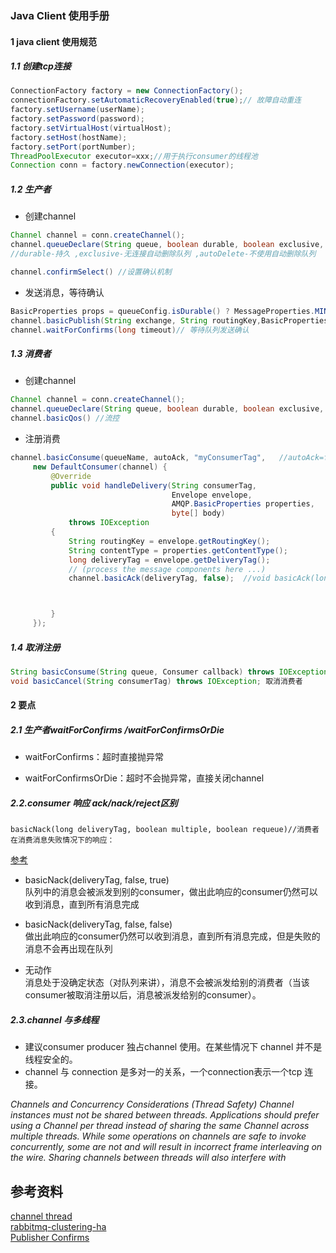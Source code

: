 ### Java Client 使用手册

#### 1 java client 使用规范


##### 1.1 创建tcp连接

```java
ConnectionFactory factory = new ConnectionFactory();
connectionFactory.setAutomaticRecoveryEnabled(true);// 故障自动重连
factory.setUsername(userName);
factory.setPassword(password);
factory.setVirtualHost(virtualHost);
factory.setHost(hostName);
factory.setPort(portNumber);
ThreadPoolExecutor executor=xxx;//用于执行consumer的线程池
Connection conn = factory.newConnection(executor);
```

##### 1.2 生产者

* 创建channel

```java
Channel channel = conn.createChannel();
channel.queueDeclare(String queue, boolean durable, boolean exclusive, boolean autoDelete, Map<String, Object> arguments);
//durable-持久 ,exclusive-无连接自动删除队列 ,autoDelete-不使用自动删除队列

channel.confirmSelect() //设置确认机制
```

* 发送消息，等待确认

```java
BasicProperties props = queueConfig.isDurable() ? MessageProperties.MINIMAL_PERSISTENT_BASIC: MessageProperties.MINIMAL_BASIC
channel.basicPublish(String exchange, String routingKey,BasicProperties props, byte[] body);//发送消息
channel.waitForConfirms(long timeout)// 等待队列发送确认
```

##### 1.3 消费者

* 创建channel

```java
Channel channel = conn.createChannel();
channel.queueDeclare(String queue, boolean durable, boolean exclusive, boolean autoDelete, Map<String, Object> arguments);
channel.basicQos() //流控
```

* 注册消费

```java
channel.basicConsume(queueName, autoAck, "myConsumerTag",   //autoAck=false queue等consumer 发送确认才删除消息
     new DefaultConsumer(channel) {
         @Override
         public void handleDelivery(String consumerTag,
                                    Envelope envelope,
                                    AMQP.BasicProperties properties,
                                    byte[] body)
             throws IOException
         {
             String routingKey = envelope.getRoutingKey();
             String contentType = properties.getContentType();
             long deliveryTag = envelope.getDeliveryTag();
             // (process the message components here ...)
             channel.basicAck(deliveryTag, false);  //void basicAck(long deliveryTag, boolean multiple) throws IOException; multiple表示是否一次确认多个



         }
     });
```

##### 1.4 取消注册

```java
String basicConsume(String queue, Consumer callback) throws IOException; 返回为消费者生成的随机名字
void basicCancel(String consumerTag) throws IOException; 取消消费者
```


#### 2 要点


##### 2.1 生产者waitForConfirms /waitForConfirmsOrDie

* waitForConfirms：超时直接抛异常

* waitForConfirmsOrDie：超时不会抛异常，直接关闭channel

##### 2.2.consumer 响应 ack/nack/reject区别

```
basicNack(long deliveryTag, boolean multiple, boolean requeue)//消费者在消费消息失败情况下的响应：
```
[参考](http://stackoverflow.com/questions/24107913/how-to-requeue-messages-in-rabbitmq?answertab=votes#tab-top)

* basicNack(deliveryTag, false, true)   
   队列中的消息会被派发到别的consumer，做出此响应的consumer仍然可以收到消息，直到所有消息完成

* basicNack(deliveryTag, false, false)    
   做出此响应的consumer仍然可以收到消息，直到所有消息完成，但是失败的消息不会再出现在队列

* 无动作   
   消息处于没确定状态（对队列来讲），消息不会被派发给别的消费者（当该consumer被取消注册以后，消息被派发给别的consumer）。
 

##### 2.3.channel 与多线程



* 建议consumer producer 独占channel 使用。在某些情况下 channel 并不是线程安全的。
* channel 与 connection 是多对一的关系，一个connection表示一个tcp 连接。



 
_Channels and Concurrency Considerations (Thread Safety)
Channel instances must not be shared between threads. 
Applications should prefer using a Channel per thread instead of sharing the same  Channel across multiple threads. While some operations on channels are safe to invoke concurrently, some are not and will result in incorrect frame interleaving on the wire. Sharing channels between threads will also interfere with_
 

参考资料
-------
[channel thread](http://www.rabbitmq.com/api-guide.html#channel-threads)   
[rabbitmq-clustering-ha](http://88250.b3log.org/rabbitmq-clustering-ha)   
[Publisher Confirms](http://www.rabbitmq.com/confirms.html)

